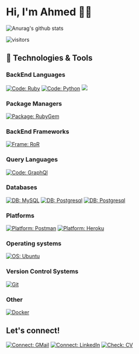 # Hi, I'm Ahmed 👨‍💻

![Anurag's github stats](https://github-readme-stats.vercel.app/api?username=a-abdellatif98&show_icons=true&theme=dark&include_all_commits=true&count_private=true)


 ![visitors](https://visitor-badge.laobi.icu/badge?page_id=a-abdellatif98.a-abdellatif98)

## 🔧 Technologies & Tools

### BackEnd Languages

[![Code: Ruby](https://img.shields.io/badge/Code-Ruby-red?&logo=ruby&logoColor=red)](https://www.ruby-lang.org/en/) [![Code: Python](https://img.shields.io/badge/Code-Python-blue?&logo=python)](https://www.python.org/) ![](https://img.shields.io/badge/Code-Java-informational?style=flat&logo=java&logoColor=white&color=4689db)


### Package Managers

[![Package: RubyGem](https://img.shields.io/badge/Package-RubyGem-red?&logo=rubygems)](https://rubygems.org/)

### BackEnd Frameworks 

[![Frame: RoR](https://img.shields.io/badge/Frame-RoR-red?&logo=ruby-on-rails&logoColor=red)](https://rubyonrails.org/) 

### Query Languages

[![Code: GraphQl](https://img.shields.io/badge/Code-GraphQL-pink?&logo=graphql)](https://graphql.org/)

### Databases

[![DB: MySQL](https://img.shields.io/badge/DB-MySQL-blue?&logo=mysql)](https://www.mysql.com/) [![DB: Postgresql](https://img.shields.io/badge/DB-Postgresql-blue?&logo=postgresql)](https://www.postgresql.org/) [![DB: Postgresql](https://img.shields.io/badge/DB-Redis-red?&logo=redis)](https://redis.io/)

### Platforms

[![Platform: Postman](https://img.shields.io/badge/Platform-Postman-orange?&logo=postman)](https://www.postman.com/) [![Platform: Heroku](https://img.shields.io/badge/Platform-heroku-violet?&logo=heroku&logoColor=violet)](https://www.heroku.com/)

### Operating systems

[![OS: Ubuntu](https://img.shields.io/badge/Os-Ubuntu-orange?&logo=ubuntu)](https://ubuntu.com/) 

### Version Control Systems

[![Git](https://img.shields.io/badge/Git-grey?&logo=git)](https://git-scm.com/)

### Other

[![Docker](https://img.shields.io/badge/Docker-grey?&logo=docker)](https://www.docker.com/)


## Let's connect!

[![Connect: GMail](https://img.shields.io/badge/Ahmed_M._Abd_El_Latif-gmail?style=flat&logo=gmail&logoColor=red)](mailto:ahmed.abdelatife@gmail.com")
[![Connect: LinkedIn](https://img.shields.io/badge/Ahmed_M._Abd_El_Latif-linkedin?style=flat&logo=linkedin&logoColor=blue)](https://www.linkedin.com/in/a-abdellatif/)
[![Check: CV](https://img.shields.io/badge/Ahmed_M._Abd_El_Latif_CV-orange)](https://drive.google.com/file/d/1pagvj2AsoMWtrkgufwqESN8dRnXoIPpa/view?usp=sharing)
